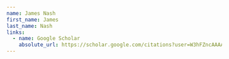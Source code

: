 ```yaml
---
name: James Nash
first_name: James
last_name: Nash
links:
  - name: Google Scholar
    absolute_url: https://scholar.google.com/citations?user=W3hFZncAAAAJ&hl=en
---
```

